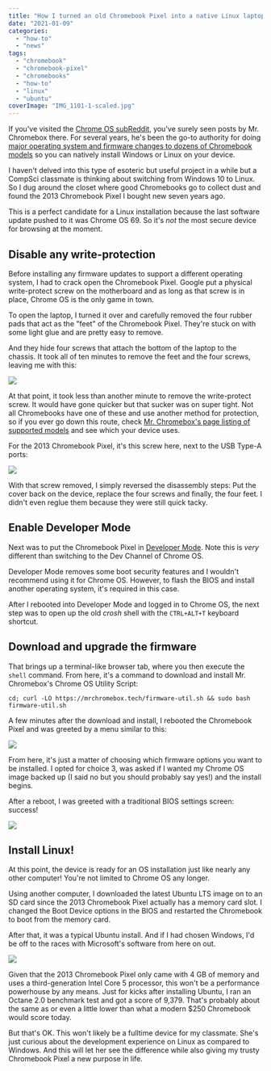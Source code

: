 ```yaml
---
title: "How I turned an old Chromebook Pixel into a native Linux laptop running Ubuntu"
date: "2021-01-09"
categories: 
  - "how-to"
  - "news"
tags: 
  - "chromebook"
  - "chromebook-pixel"
  - "chromebooks"
  - "how-to"
  - "linux"
  - "ubuntu"
coverImage: "IMG_1101-1-scaled.jpg"
---
```


If you've visited the [Chrome OS subReddit](https://www.reddit.com/r/chromeos/), you've surely seen posts by Mr. Chromebox there. For several years, he's been the go-to authority for doing [major operating system and firmware changes to dozens of Chromebook models](https://mrchromebox.tech/) so you can natively install Windows or Linux on your device.

I haven't delved into this type of esoteric but useful project in a while but a CompSci classmate is thinking about switching from Windows 10 to Linux. So I dug around the closet where good Chromebooks go to collect dust and found the 2013 Chromebook Pixel I bought new seven years ago.

This is a perfect candidate for a Linux installation because the last software update pushed to it was Chrome OS 69. So it's _not_ the most secure device for browsing at the moment.

## Disable any write-protection

Before installing any firmware updates to support a different operating system, I had to crack open the Chromebook Pixel. Google put a physical write-protect screw on the motherboard and as long as that screw is in place, Chrome OS is the only game in town.

To open the laptop, I turned it over and carefully removed the four rubber pads that act as the "feet" of the Chromebook Pixel. They're stuck on with some light glue and are pretty easy to remove.

And they hide four screws that attach the bottom of the laptop to the chassis. It took all of ten minutes to remove the feet and the four screws, leaving me with this:

![](images/IMG_1098-1024x668.jpg)

At that point, it took less than another minute to remove the write-protect screw. It would have gone quicker but that sucker was on super tight. Not all Chromebooks have one of these and use another method for protection, so if you ever go down this route, check [Mr. Chromebox's page listing of supported models](https://mrchromebox.tech/#devices) and see which your device uses.

For the 2013 Chromebook Pixel, it's this screw here, next to the USB Type-A ports:

![](images/IMG_1097-1024x858.jpg)

With that screw removed, I simply reversed the disassembly steps: Put the cover back on the device, replace the four screws and finally, the four feet. I didn't even reglue them because they were still quick tacky.

## Enable Developer Mode

Next was to put the Chromebook Pixel in [Developer Mode](https://www.chromium.org/chromium-os/chromiumos-design-docs/developer-mode). Note this is _very_ different than switching to the Dev Channel of Chrome OS.

Developer Mode removes some boot security features and I wouldn't recommend using it for Chrome OS. However, to flash the BIOS and install another operating system, it's required in this case.

After I rebooted into Developer Mode and logged in to Chrome OS, the next step was to open up the old _crosh_ shell with the `CTRL+ALT+T` keyboard shortcut.

## Download and upgrade the firmware

That brings up a terminal-like browser tab, where you then execute the `shell` command. From here, it's a command to download and install Mr. Chromebox's Chrome OS Utility Script:

`cd; curl -LO https://mrchromebox.tech/firmware-util.sh && sudo bash firmware-util.sh`  

A few minutes after the download and install, I rebooted the Chromebook Pixel and was greeted by a menu similar to this:

![](images/fwutil_wp_disabled.png)

From here, it's just a matter of choosing which firmware options you want to be installed. I opted for choice 3, was asked if I wanted my Chrome OS image backed up (I said no but you should probably say yes!) and the install begins.

After a reboot, I was greeted with a traditional BIOS settings screen: success!

![](images/IMG_1108-1024x708.jpg)

## Install Linux!

At this point, the device is ready for an OS installation just like nearly any other computer! You're not limited to Chrome OS any longer.

Using another computer, I downloaded the latest Ubuntu LTS image on to an SD card since the 2013 Chromebook Pixel actually has a memory card slot. I changed the Boot Device options in the BIOS and restarted the Chromebook to boot from the memory card.

After that, it was a typical Ubuntu install. And if I had chosen Windows, I'd be off to the races with Microsoft's software from here on out.

![](images/IMG_1101-1024x801.jpg)

Given that the 2013 Chromebook Pixel only came with 4 GB of memory and uses a third-generation Intel Core 5 processor, this won't be a performance powerhouse by any means. Just for kicks after installing Ubuntu, I ran an Octane 2.0 benchmark test and got a score of 9,379. That's probably about the same as or even a little lower than what a modern $250 Chromebook would score today.

But that's OK. This won't likely be a fulltime device for my classmate. She's just curious about the development experience on Linux as compared to Windows. And this will let her see the difference while also giving my trusty Chromebook Pixel a new purpose in life.

